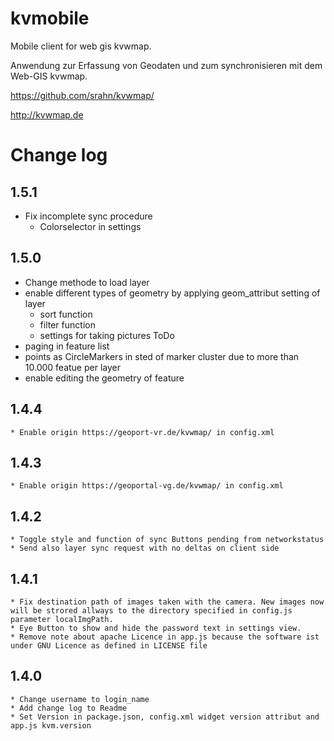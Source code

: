 # kvmobile
Mobile client for web gis kvwmap.

Anwendung zur Erfassung von Geodaten und zum synchronisieren mit dem Web-GIS kvwmap.

https://github.com/srahn/kvwmap/

http://kvwmap.de

# Change log
## 1.5.1
  * Fix incomplete sync procedure
	* Colorselector in settings
## 1.5.0
  * Change methode to load layer
  * enable different types of geometry by applying geom_attribut setting of layer
	* sort function
	* filter function
	* settings for taking pictures
ToDo
  * paging in feature list
  * points as CircleMarkers in sted of marker cluster due to more than 10.000 featue per layer
  * enable editing the geometry of feature
## 1.4.4
	* Enable origin https://geoport-vr.de/kvwmap/ in config.xml
## 1.4.3
	* Enable origin https://geoportal-vg.de/kvwmap/ in config.xml
## 1.4.2
	* Toggle style and function of sync Buttons pending from networkstatus
	* Send also layer sync request with no deltas on client side
	
## 1.4.1
	* Fix destination path of images taken with the camera. New images now will be strored allways to the directory specified in config.js parameter localImgPath.
	* Eye Button to show and hide the password text in settings view.
	* Remove note about apache Licence in app.js because the software ist under GNU Licence as defined in LICENSE file

## 1.4.0
	* Change username to login_name
	* Add change log to Readme
	* Set Version in package.json, config.xml widget version attribut and app.js kvm.version
